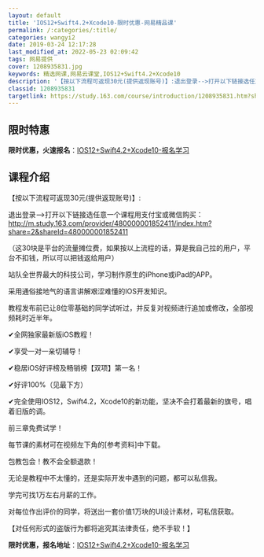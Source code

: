 ```yaml
---
layout: default
title: 'IOS12+Swift4.2+Xcode10-限时优惠-网易精品课'
permalink: /:categories/:title/
categories: wangyi2
date: 2019-03-24 12:17:28
last_modified_at: 2022-05-23 02:09:42
tags: 网易提供
cover: 1208935831.jpg
keywords: 精选网课,网易云课堂,IOS12+Swift4.2+Xcode10
description: '【按以下流程可返现30元(提供返现账号)】:退出登录-->打开以下链接选任意一个课程用支付宝或微信购买：http://m'
classid: 1208935831
targetlink: https://study.163.com/course/introduction/1208935831.htm?share=1&shareId=1025206652&utm_campaign=share&utm_medium=iphoneShare&utm_source=&utm_u=1025206652
---
```


## 限时特惠

**限时优惠，火速报名**：[IOS12+Swift4.2+Xcode10-报名学习](https://study.163.com/course/introduction/1208935831.htm?share=1&shareId=1025206652&utm_campaign=share&utm_medium=iphoneShare&utm_source=&utm_u=1025206652)

## 课程介绍

【按以下流程可返现30元(提供返现账号)】:

退出登录-->打开以下链接选任意一个课程用支付宝或微信购买：http://m.study.163.com/provider/480000001852411/index.htm?share=2&shareId=480000001852411

（这30块是平台的流量摊位费，如果按以上流程的话，算是我自己拉的用户，平台不扣钱，所以可以把钱返给用户）



站队全世界最大的科技公司，学习制作原生的iPhone或iPad的APP。

采用通俗接地气的语言讲解艰涩难懂的IOS开发知识。

教程发布前已让8位零基础的同学试听过，并反复对视频进行追加或修改，全部视频耗时近半年。



✔︎全网独家最新版iOS教程！

✔︎享受一对一亲切辅导！

✔︎稳居iOS好评榜及畅销榜【双项】第一名！

✔︎好评100%（见最下方）

✔︎完全使用IOS12，Swift4.2，Xcode10的新功能，坚决不会打着最新的旗号，唱着旧版的调。



前三章免费试学！



每节课的素材可在视频左下角的[参考资料]中下载。



包教包会！教不会全额退款！

无论是教程中不太懂的，还是实际开发中遇到的问题，都可以私信我。

学完可找1万左右月薪的工作。



对每位作出评价的同学，将送出一套价值1万块的UI设计素材，可私信获取。



【对任何形式的盗版行为都将追究其法律责任，绝不手软！】

**限时优惠，报名地址**：[IOS12+Swift4.2+Xcode10-报名学习](https://study.163.com/course/introduction/1208935831.htm?share=1&shareId=1025206652&utm_campaign=share&utm_medium=iphoneShare&utm_source=&utm_u=1025206652)

